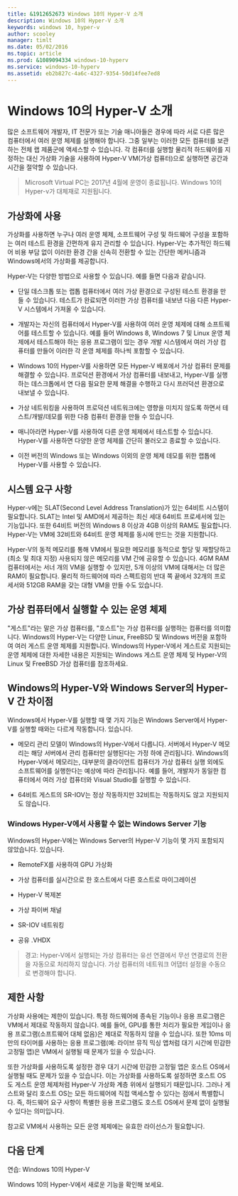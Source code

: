 ```yaml
---
title: &1912652673 Windows 10의 Hyper-V 소개
description: Windows 10의 Hyper-V 소개
keywords: windows 10, hyper-v
author: scooley
manager: timlt
ms.date: 05/02/2016
ms.topic: article
ms.prod: &1089094334 windows-10-hyperv
ms.service: windows-10-hyperv
ms.assetid: eb2b827c-4a6c-4327-9354-50d14fee7ed8
---
```


# Windows 10의 Hyper-V 소개

많은 소프트웨어 개발자, IT 전문가 또는 기술 매니아들은 경우에 따라 서로 다른 많은 컴퓨터에서 여러 운영 체제를 실행해야 합니다. 그중 일부는 이러한 모든 컴퓨터를 보관하는 전체 랩 제품군에 액세스할 수 있습니다. 각 컴퓨터를 실행할 물리적 하드웨어를 지정하는 대신 가상화 기술을 사용하여 Hyper-V VM(<g id="2" ctype="x-em">가상 컴퓨터</g>)으로 실행하면 공간과 시간을 절약할 수 있습니다.

> Microsoft Virtual PC는 2017년 4월에 운영이 종료됩니다. Windows 10의 Hyper-v가 대체재로 지원됩니다.

## 가상화에 사용

가상화를 사용하면 누구나 여러 운영 체제, 소프트웨어 구성 및 하드웨어 구성을 포함하는 여러 테스트 환경을 간편하게 유지 관리할 수 있습니다. Hyper-V는 추가적인 하드웨어 비용 부담 없이 이러한 환경 간을 신속히 전환할 수 있는 간단한 메커니즘과 Windows에서의 가상화를 제공합니다.

Hyper-V는 다양한 방법으로 사용할 수 있습니다. 예를 들면 다음과 같습니다.

- 단일 데스크톱 또는 랩톱 컴퓨터에서 여러 가상 환경으로 구성된 테스트 환경을 만들 수 있습니다. 테스트가 완료되면 이러한 가상 컴퓨터를 내보낸 다음 다른 Hyper-V 시스템에서 가져올 수 있습니다.

- 개발자는 자신의 컴퓨터에서 Hyper-V를 사용하여 여러 운영 체제에 대해 소프트웨어를 테스트할 수 있습니다. 예를 들어 Windows 8, Windows 7 및 Linux 운영 체제에서 테스트해야 하는 응용 프로그램이 있는 경우 개발 시스템에서 여러 가상 컴퓨터를 만들어 이러한 각 운영 체제를 하나씩 포함할 수 있습니다.

- Windows 10의 Hyper-V를 사용하면 모든 Hyper-V 배포에서 가상 컴퓨터 문제를 해결할 수 있습니다. 프로덕션 환경에서 가상 컴퓨터를 내보내고, Hyper-V를 실행하는 데스크톱에서 연 다음 필요한 문제 해결을 수행하고 다시 프러덕션 환경으로 내보낼 수 있습니다.

- 가상 네트워킹을 사용하여 프로덕션 네트워크에는 영향을 미치지 않도록 하면서 테스트/개발/데모를 위한 다중 컴퓨터 환경을 만들 수 있습니다.

- 매니아라면 Hyper-V를 사용하여 다른 운영 체제에서 테스트할 수 있습니다. Hyper-V를 사용하면 다양한 운영 체제를 간단히 불러오고 종료할 수 있습니다.

- 이전 버전의 Windows 또는 Windows 이외의 운영 체제 데모를 위한 랩톱에 Hyper-V를 사용할 수 있습니다.


## 시스템 요구 사항

Hyper-v에는 SLAT(Second Level Address Translation)가 있는 64비트 시스템이 필요합니다. SLAT는 Intel 및 AMD에서 제공하는 최신 세대 64비트 프로세서에 있는 기능입니다. 또한 64비트 버전의 Windows 8 이상과 4GB 이상의 RAM도 필요합니다. Hyper-V는 VM에 32비트와 64비트 운영 체제를 동시에 만드는 것을 지원합니다.

Hyper-V의 동적 메모리를 통해 VM에서 필요한 메모리를 동적으로 할당 및 재할당하고(최소 및 최대 지정) 사용되지 않은 메모리를 VM 간에 공유할 수 있습니다. 4GM RAM 컴퓨터에서는 서너 개의 VM을 실행할 수 있지만, 5개 이상의 VM에 대해서는 더 많은 RAM이 필요합니다. 물리적 하드웨어에 따라 스펙트럼의 반대 쪽 끝에서 32개의 프로세서와 512GB RAM을 갖는 대형 VM을 만들 수도 있습니다.

## 가상 컴퓨터에서 실행할 수 있는 운영 체제

"게스트"라는 말은 가상 컴퓨터를, "호스트"는 가상 컴퓨터를 실행하는 컴퓨터를 의미합니다. Windows의 Hyper-V는 다양한 Linux, FreeBSD 및 Windows 버전을 포함하여 여러 게스트 운영 체제를 지원합니다. Windows의 Hyper-V에서 게스트로 지원되는 운영 체제에 대한 자세한 내용은 <g id="2CapsExtId1" ctype="x-link"><g id="2CapsExtId2" ctype="x-linkText">지원되는 Windows 게스트 운영 체제</g><g id="2CapsExtId3" ctype="x-title"></g></g> 및 <g id="4CapsExtId1" ctype="x-link"><g id="4CapsExtId2" ctype="x-linkText">Hyper-V의 Linux 및 FreeBSD 가상 컴퓨터</g><g id="4CapsExtId3" ctype="x-title"></g></g>를 참조하세요.

## Windows의 Hyper-V와 Windows Server의 Hyper-V 간 차이점

Windows에서 Hyper-V를 실행할 때 몇 가지 기능은 Windows Server에서 Hyper-V를 실행할 때와는 다르게 작동합니다. 있습니다.

- 메모리 관리 모델이 Windows의 Hyper-V에서 다릅니다. 서버에서 Hyper-V 메모리는 해당 서버에서 관리 컴퓨터만 실행된다는 가정 하에 관리됩니다. Windows의 Hyper-V에서 메모리는, 대부분의 클라이언트 컴퓨터가 가상 컴퓨터 실행 외에도 소프트웨어를 실행한다는 예상에 따라 관리됩니다. 예를 들어, 개발자가 동일한 컴퓨터에서 여러 가상 컴퓨터와 Visual Studio를 실행할 수 있습니다.

- 64비트 게스트의 SR-IOV는 정상 작동하지만 32비트는 작동하지도 않고 지원되지도 않습니다.

### Windows Hyper-V에서 사용할 수 없는 Windows Server 기능

Windows의 Hyper-V에는 Windows Server의 Hyper-V 기능이 몇 가지 포함되지 않았습니다. 있습니다.

- RemoteFX를 사용하여 GPU 가상화

- 가상 컴퓨터를 실시간으로 한 호스트에서 다른 호스트로 마이그레이션

- Hyper-V 복제본

- 가상 파이버 채널

- SR-IOV 네트워킹

- 공유 .VHDX

> <g id="1" ctype="x-strong">경고</g>: Hyper-V에서 실행되는 가상 컴퓨터는 유선 연결에서 무선 연결로의 전환을 자동으로 처리하지 않습니다. 가상 컴퓨터의 네트워크 어댑터 설정을 수동으로 변경해야 합니다.

## 제한 사항

가상화 사용에는 제한이 있습니다. 특정 하드웨어에 종속된 기능이나 응용 프로그램은 VM에서 제대로 작동하지 않습니다. 예를 들어, GPU를 통한 처리가 필요한 게임이나 응용 프로그램(소프트웨어 대체 없음)은 제대로 작동하지 않을 수 있습니다. 또한 10ms 미만의 타이머를 사용하는 응용 프로그램(예: 라이브 뮤직 믹싱 앱처럼 대기 시간에 민감한 고정밀 앱)은 VM에서 실행될 때 문제가 있을 수 있습니다.

또한 가상화를 사용하도록 설정한 경우 대기 시간에 민감한 고정밀 앱은 호스트 OS에서 실행될 때도 문제가 있을 수 있습니다. 이는 가상화를 사용하도록 설정하면 호스트 OS도 게스트 운영 체제처럼 Hyper-V 가상화 계층 위에서 실행되기 때문입니다. 그러나 게스트와 달리 호스트 OS는 모든 하드웨어에 직접 액세스할 수 있다는 점에서 특별합니다. 즉, 하드웨어 요구 사항이 특별한 응용 프로그램도 호스트 OS에서 문제 없이 실행될 수 있다는 의미입니다.

참고로 VM에서 사용하는 모든 운영 체제에는 유효한 라이선스가 필요합니다.

## 다음 단계

<g id="1CapsExtId1" ctype="x-link"><g id="1CapsExtId2" ctype="x-linkText">연습: Windows 10의 Hyper-V</g><g id="1CapsExtId3" ctype="x-title"></g></g>

Windows 10의 Hyper-V에서 <g id="2CapsExtId1" ctype="x-link"><g id="2CapsExtId2" ctype="x-linkText">새로운 기능</g><g id="2CapsExtId3" ctype="x-title"></g></g>을 확인해 보세요.







<!--HONumber=May16_HO2-->


